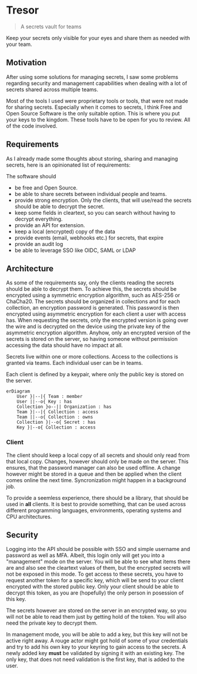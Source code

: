 # Tresor

> A secrets vault for teams

Keep your secrets only visible for your eyes and share them as needed with your
team.

## Motivation

After using some solutions for managing secrets, I saw some problems
regarding security and management capabilities when dealing with a lot of
secrets shared across multiple teams.

Most of the tools I used were proprietary tools or tools, that were not made
for sharing secrets. Especially when it comes to secrets, I think Free and
Open Source Software is the only suitable option. This is where you put your
keys to the kingdom. These tools have to be open for you to review. All of
the code involved.

## Requirements

As I already made some thoughts about storing, sharing and managing
secrets, here is an opinionated list of requirements:

The software should

- be free and Open Source.
- be able to share secrets between individual people and teams.
- provide strong encryption. Only the clients, that will use/read the
  secrets should be able to decrypt the secret.
- keep some fields in cleartext, so you can search without having to
  decrypt everything.
- provide an API for extension.
- keep a local (encrypted) copy of the data
- provide events (email, webhooks etc.) for secrets, that expire
- provide an audit log
- be able to leverage SSO like OIDC, SAML or LDAP

## Architecture

As some of the requirements say, only the clients reading the secrets should
be able to decrypt them. To achieve this, the secrets should be encrypted using
a symmetric encryption algorithm, such as AES-256 or ChaCha20. The secrets
should be organized in collections and for each collection, an encryption
password is generated. This password is then encrypted using asymmetric
encryption for each client a user with access has. When requesting the
secrets, only the encrypted version is going over the wire and is decrypted on
the device using the private key of the asymmetric encryption algorithm. Anyhow,
only an encrypted version of the secrets is stored on the server, so having
someone without permission accessing the data should have no impact at all.

Secrets live within one or more collections. Access to the collections is
granted via teams. Each individual user can be in teams.

Each client is defined by a keypair, where only the public key is stored on the
server.

```mermaid
erDiagram
    User }|--|{ Team : member
    User ||--o{ Key : has
    Collection }o--|| Organization : has
    Team }|--|{ Collection : access
    Team ||--o{ Collection : owns
    Collection }|--o{ Secret : has
    Key }|--o{ Collection : access
```

### Client

The client should keep a local copy of all secrets and should only read from
that local copy. Changes, however should only be made on the server. This
ensures, that the password manager can also be used offline. A change however
might be stored in a queue and then be applied when the client comes online the
next time. Syncronization might happen in a background job.

To provide a seemless experience, there should be a library, that should be used
in **all** clients. It is best to provide something, that can be used across
different programming languages, environments, operating systems and CPU
architectures.

## Security

Logging into the API should be possible with SSO and simple username and
password as well as MFA. Albeit, this login only will get you into a
"management" mode on the server. You will be able to see what items there are
and also see the cleartext values of them, but the encrypted secrets will not be
exposed in this mode. To get access to these secrets, you have to request
another token for a specific key, which will be send to your client encrypted
with the stored public key. Only your client should be able to decrypt this
token, as you are (hopefully) the only person in posession of this key.

The secrets however are stored on the server in an encrypted way, so you will
not be able to read them just by getting hold of the token. You will also need
the private key to decrypt them.

In management mode, you will be able to add a key, but this key will not be
active right away. A rouge actor might got hold of some of your credentials and
try to add his own key to your keyring to gain access to the secrets. A newly
added key **must** be validated by signing it with an existing key. The only
key, that does not need validation is the first key, that is added to the user.
